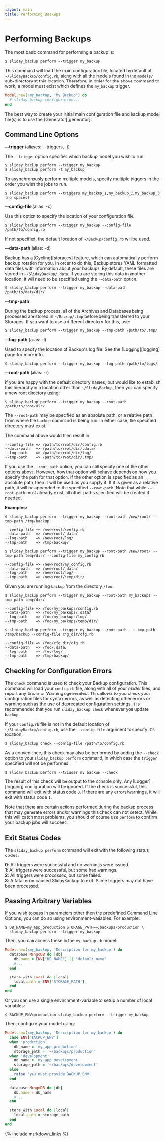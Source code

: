 ```yaml
---
layout: main
title: Performing Backups
---
```


Performing Backups
==================

The most basic command for performing a backup is:

    $ sliday_backup perform --trigger my_backup

This command will load the main configuration file, located by default at `~/SlidayBackup/config.rb`, along with all the
models found in the `models/` sub-directory at this location. Therefore, in order for the above command to work, a model
must exist which defines the `my_backup` trigger.

``` rb
Model.new(:my_backup, 'My Backup') do
  # sliday_backup configuration...
end
```

The best way to create your initial main configuration file and backup model file(s) is to use the [Generator][generator].


Command Line Options
--------------------

**--trigger** (aliases: --triggers, -t)

The `--trigger` option specifies which backup model you wish to run.

    $ sliday_backup perform --trigger my_backup
    $ sliday_backup perform -t my_backup

To asynchronously perform multiple models, specify multiple triggers in the order you wish the jobs to run.

    $ sliday_backup perform --triggers my_backup_1,my_backup_2,my_backup_3 (no spaces)


**--config-file** (alias: -c)

Use this option to specify the location of your configuration file.

    $ sliday_backup perform --trigger my_backup --config-file /path/to/config.rb

If not specified, the default location of `~/Backup/config.rb` will be used.


**--data-path** (alias: -d)

Backup has a [Cycling][storages] feature, which can automatically perform backup rotation for you.
In order to do this, Backup stores YAML formatted data files with information about your backups.
By default, these files are stored in `~/SlidayBackup/.data`. If you are storing this data in another location,
it will need to be specified using the `--data-path` option.

    $ sliday_backup perform --trigger my_backup --data-path /path/to/data/dir/


**--tmp-path**

During the backup process, all of the Archives and Databases being processed are stored in `~/Backup/.tmp` before being
transferred to your Storages. If you want to use a different directory for this, use:

    $ sliday_backup perform --trigger my_backup --tmp-path /path/to/.tmp/


**--log-path** (alias: -l)

Used to specify the location of Backup's log file. See the [Logging][logging] page for more info.

    $ sliday_backup perform --trigger my_backup --log-path /path/to/logs/


**--root-path** (alias: -r)

If you are happy with the default directory names, but would like to establish this hierarchy in a location other
than `~/SlidayBackup`, then you can specify a new root directory using:

    $ sliday_backup perform --trigger my_backup --root-path /path/to/root/dir/

The `--root-path` may be specified as an absolute path, or a relative path from where the `backup` command is being run.
In either case, the specified directory must exist.

The command above would then result in:

    --config-file => /path/to/root/dir/config.rb
    --data-path   => /path/to/root/dir/.data/
    --log-path    => /path/to/root/dir/log/
    --tmp-path    => /path/to/root/dir/.tmp/

If you use the `--root-path` option, you can still specify one of the other options above. However, how that option will
behave depends on how you specify the path for that option. If the other option is specified as an absolute path,
then it will be used as you supply it. If it is given as a relative path, it will be appended to the specified
`--root-path`. Note that while `--root-path` must already exist, all other paths specified will be created if needed.

**Examples:**

```
$ sliday_backup perform --trigger my_backup --root-path /new/root/ --tmp-path /tmp/backup

--config-file => /new/root/config.rb
--data-path   => /new/root/.data/
--log-path    => /new/root/log/
--tmp-path    => /tmp/backup/
```
```
$ sliday_backup perform --trigger my_backup --root-path /new/root/ --tmp-path temp/dir/ --config-file my_config.rb

--config-file => /new/root/my_config.rb
--data-path   => /new/root/.data/
--log-path    => /new/root/log/
--tmp-path    => /new/root/temp/dir/
```

Given you are running `backup` from the directory `/foo`:

```
$ sliday_backup perform --trigger my_backup --root-path my_backups --tmp-path temp/dir/

--config-file => /foo/my_backups/config.rb
--data-path   => /foo/my_backups/.data/
--log-path    => /foo/my_backups/log/
--tmp-path    => /foo/my_backups/temp/dir/
```
```
$ sliday_backup perform --trigger my_backup --root-path . --tmp-path /tmp/backup --config-file cfg_dir/cfg.rb

--config-file => /foo/cfg_dir/cfg.rb
--data-path   => /foo/.data/
--log-path    => /foo/log/
--tmp-path    => /tmp/backup/
```


Checking for Configuration Errors
---------------------------------

The `check` command is used to check your Backup configuration. This command will load your
`config.rb` file, along with all of your _model_ files, and report any Errors or Warnings
generated. This allows to you check your configuration files for syntax errors, as well as
detecting other errors or warning such as the use of deprecated configuration settings.
It is recommended that you run `sliday_backup check` whenever you update `backup`.

If your `config.rb` file is not in the default location of `~/SlidayBackup/config.rb`, use the
`--config-file` argument to specify it's location.

    $ sliday_backup check --config-file /path/to/config.rb

As a convenience, this check may also be performed by adding the `--check` option to your
`sliday_backup perform` command, in which case the `trigger` specified will not be performed.

    $ sliday_backup perform --trigger my_backup --check

The result of this check will be output to the console only. Any [Logger][logging] configuration
will be ignored. If the check is successful, this command will exit with status code `0`. If there
are any errors/warnings, it will exit with status code `1`.

Note that there are certain actions performed during the backup process that may generate errors and/or
warnings this check can not detect. While this will catch most problems, you should of course
use `perform` to confirm your backup jobs will succeed.


Exit Status Codes
-----------------

The `sliday_backup perform` command will exit with the following status codes:

**0**: All triggers were successful and no warnings were issued.  
**1**: All triggers were successful, but some had warnings.  
**2**: All triggers were _processed_, but some failed.  
**3**: A fatal error caused SlidayBackup to exit. Some triggers may not have been processed.


Passing Arbitrary Variables
---------------------------

If you wish to pass in parameters other then the predefined Command Line Options,
you can do so using environment-variables. For example:

    $ DB_NAME=my_app_production STORAGE_PATH=~/backups/production \
      sliday_backup perform --trigger my_backup

Then, you can access these in the `my_backup.rb` model:

```rb
Model.new(:my_backup, 'Description for my_backup') do
  database MongoDB do |db|
    db.name = ENV["DB_NAME"] || "default_name"
    #...
  end

  store_with Local do |local|
    local.path = ENV['STORAGE_PATH']
  end
end
```

Or you can use a single environment-variable to setup a number of local variables:

    $ BACKUP_ENV=production sliday_backup perform --trigger my_backup

Then, configure your model using:

```rb
Model.new(:my_backup, 'Description for my_backup') do
  case ENV['BACKUP_ENV']
  when 'production'
    db_name = 'my_app_production'
    storage_path = '~/backups/production'
  when 'development'
    db_name = 'my_app_development'
    storage_path = '~/backups/development'
  else
    raise 'you must provide BACKUP_ENV'
  end

  database MongoDB do |db|
    db.name = db_name
    #...
  end

  store_with Local do |local|
    local.path = storage_path
  end
end
```

{% include markdown_links %}
